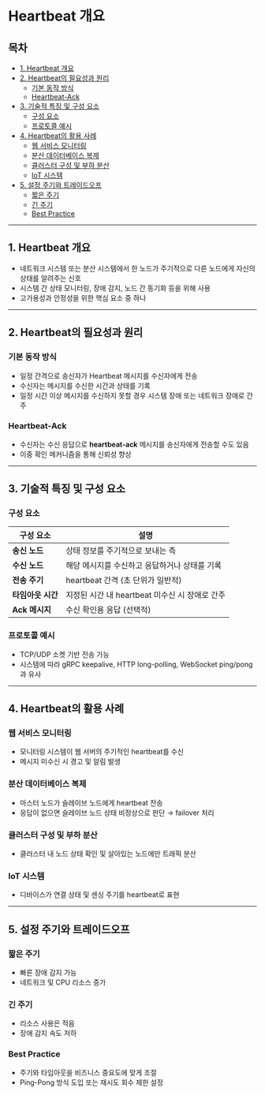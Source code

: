# Heartbeat 개요

## 목차

- [1. Heartbeat 개요](#1-heartbeat-개요)
- [2. Heartbeat의 필요성과 원리](#2-heartbeat의-필요성과-원리)
  - [기본 동작 방식](#기본-동작-방식)
  - [Heartbeat-Ack](#heartbeat-ack)
- [3. 기술적 특징 및 구성 요소](#3-기술적-특징-및-구성-요소)
  - [구성 요소](#구성-요소)
  - [프로토콜 예시](#프로토콜-예시)
- [4. Heartbeat의 활용 사례](#4-heartbeat의-활용-사례)
  - [웹 서비스 모니터링](#웹-서비스-모니터링)
  - [분산 데이터베이스 복제](#분산-데이터베이스-복제)
  - [클러스터 구성 및 부하 분산](#클러스터-구성-및-부하-분산)
  - [IoT 시스템](#iot-시스템)
- [5. 설정 주기와 트레이드오프](#5-설정-주기와-트레이드오프)
  - [짧은 주기](#짧은-주기)
  - [긴 주기](#긴-주기)
  - [Best Practice](#best-practice)

---

## 1. Heartbeat 개요

- 네트워크 시스템 또는 분산 시스템에서 한 노드가 주기적으로 다른 노드에게 자신의 상태를 알려주는 신호
- 시스템 간 상태 모니터링, 장애 감지, 노드 간 동기화 등을 위해 사용
- 고가용성과 안정성을 위한 핵심 요소 중 하나

---

## 2. Heartbeat의 필요성과 원리

### 기본 동작 방식

- 일정 간격으로 송신자가 Heartbeat 메시지를 수신자에게 전송
- 수신자는 메시지를 수신한 시간과 상태를 기록
- 일정 시간 이상 메시지를 수신하지 못할 경우 시스템 장애 또는 네트워크 장애로 간주

### Heartbeat-Ack

- 수신자는 수신 응답으로 **heartbeat-ack** 메시지를 송신자에게 전송할 수도 있음
- 이중 확인 메커니즘을 통해 신뢰성 향상

---

## 3. 기술적 특징 및 구성 요소

### 구성 요소

| 구성 요소       | 설명                              |
| ----------- | ------------------------------- |
| **송신 노드**   | 상태 정보를 주기적으로 보내는 측              |
| **수신 노드**   | 해당 메시지를 수신하고 응답하거나 상태를 기록       |
| **전송 주기**   | heartbeat 간격 (초 단위가 일반적)        |
| **타임아웃 시간** | 지정된 시간 내 heartbeat 미수신 시 장애로 간주 |
| **Ack 메시지** | 수신 확인용 응답 (선택적)                 |

### 프로토콜 예시

- TCP/UDP 소켓 기반 전송 가능
- 시스템에 따라 gRPC keepalive, HTTP long-polling, WebSocket ping/pong과 유사

---

## 4. Heartbeat의 활용 사례

### 웹 서비스 모니터링

- 모니터링 시스템이 웹 서버의 주기적인 heartbeat를 수신
- 메시지 미수신 시 경고 및 알림 발생

### 분산 데이터베이스 복제

- 마스터 노드가 슬레이브 노드에게 heartbeat 전송
- 응답이 없으면 슬레이브 노드 상태 비정상으로 판단 → failover 처리

### 클러스터 구성 및 부하 분산

- 클러스터 내 노드 상태 확인 및 살아있는 노드에만 트래픽 분산

### IoT 시스템

- 디바이스가 연결 상태 및 센싱 주기를 heartbeat로 표현

---

## 5. 설정 주기와 트레이드오프

### 짧은 주기

- 빠른 장애 감지 가능
- 네트워크 및 CPU 리소스 증가

### 긴 주기

- 리소스 사용은 적음
- 장애 감지 속도 저하

### Best Practice

- 주기와 타임아웃을 비즈니스 중요도에 맞게 조절
- Ping-Pong 방식 도입 또는 재시도 회수 제한 설정
